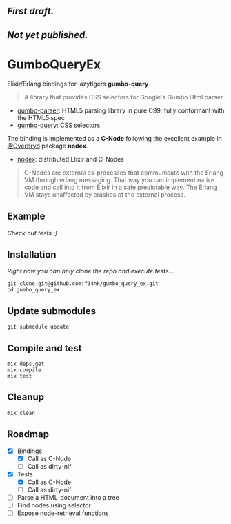 ## *First draft.*
## *Not yet published.*

# GumboQueryEx

Elixir/Erlang bindings for lazytigers **gumbo-query**
>A library that provides CSS selectors for Google's Gumbo Html parser.

- [gumbo-parser](https://github.com/google/gumbo-parser): HTML5 parsing library in pure C99; fully conformant with the HTML5 spec
- [gumbo-query](https://github.com/lazytiger/gumbo-query): CSS selectors

The binding is implemented as a **C-Node** following the excellent example in [@Overbryd](https://github.com/Overbryd/nodex) package **nodex**.

- [nodex](https://github.com/Overbryd/nodex): distributed Elixir and C-Nodes

>C-Nodes are external os-processes that communicate with the Erlang VM through erlang messaging. That way you can implement native code and call into it from Elixir in a safe predictable way. The Erlang VM stays unaffected by crashes of the external process.

## Example

*Check out tests :)*

## Installation

*Right now you can only clone the repo and execute tests...*

	git clone git@github.com:f34nk/gumbo_query_ex.git
	cd gumbo_query_ex

<!-- If [available in Hex](https://hex.pm/docs/publish), the package can be installed
by adding `gumbo_query_ex` to your list of dependencies in `mix.exs`:

```elixir
def deps do
  [
    {:gumbo_query_ex, "~> 0.1.0"}
  ]
end
```

Documentation can be generated with [ExDoc](https://github.com/elixir-lang/ex_doc)
and published on [HexDocs](https://hexdocs.pm). Once published, the docs can
be found at [https://hexdocs.pm/gumbo_query_ex](https://hexdocs.pm/gumbo_query_ex).
 -->

## Update submodules

	git submodule update

## Compile and test

	mix deps.get
	mix compile
	mix test

## Cleanup

	mix clean

## Roadmap

- [x] Bindings
	- [x] Call as C-Node
	- [ ] Call as dirty-nif
- [x] Tests
	- [x] Call as C-Node
	- [ ] Call as dirty-nif
- [ ] Parse a HTML-document into a tree
- [ ] Find nodes using selector
- [ ] Expose node-retrieval functions